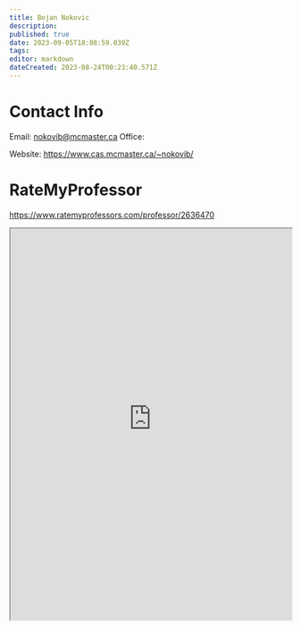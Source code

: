 ```yaml
---
title: Bojan Nokovic
description: 
published: true
date: 2023-09-05T18:08:59.039Z
tags: 
editor: markdown
dateCreated: 2023-08-24T00:23:40.571Z
---
```


# Contact Info
Email: nokovib@mcmaster.ca
Office: 

Website: https://www.cas.mcmaster.ca/~nokovib/

# RateMyProfessor
https://www.ratemyprofessors.com/professor/2636470
<iframe src="https://www.ratemyprofessors.com/professor/2636470" title="RateMyProfessors" width=100% height=700px />